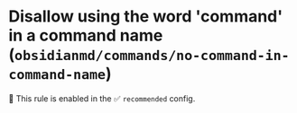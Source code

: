 # Disallow using the word 'command' in a command name (`obsidianmd/commands/no-command-in-command-name`)

💼 This rule is enabled in the ✅ `recommended` config.

<!-- end auto-generated rule header -->
